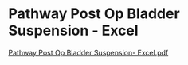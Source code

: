 # Pathway Post Op Bladder Suspension - Excel

[Pathway Post Op Bladder Suspension- Excel.pdf](Pathway%20Post%20Op%20Bladder%20Suspension%20-%20Excel%2056ea4223a4d34b798d57188a22ac028d/Pathway_Post_Op_Bladder_Suspension-_Excel.pdf)